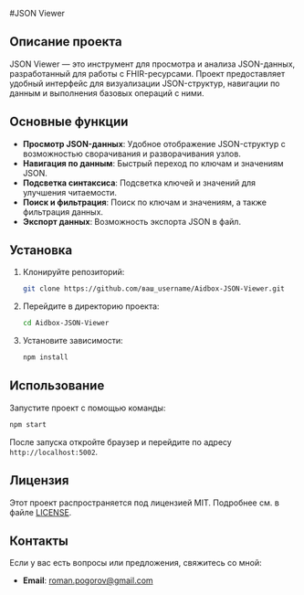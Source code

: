 #JSON Viewer

## Описание проекта

JSON Viewer — это инструмент для просмотра и анализа JSON-данных, разработанный для работы с FHIR-ресурсами. Проект предоставляет удобный интерфейс для визуализации JSON-структур, навигации по данным и выполнения базовых операций с ними.

## Основные функции

- **Просмотр JSON-данных**: Удобное отображение JSON-структур с возможностью сворачивания и разворачивания узлов.
- **Навигация по данным**: Быстрый переход по ключам и значениям JSON.
- **Подсветка синтаксиса**: Подсветка ключей и значений для улучшения читаемости.
- **Поиск и фильтрация**: Поиск по ключам и значениям, а также фильтрация данных.
- **Экспорт данных**: Возможность экспорта JSON в файл.

## Установка

1. Клонируйте репозиторий:
   ```bash
   git clone https://github.com/ваш_username/Aidbox-JSON-Viewer.git
   ```
2. Перейдите в директорию проекта:
   ```bash
   cd Aidbox-JSON-Viewer
   ```
3. Установите зависимости:
   ```bash
   npm install
   ```

## Использование

Запустите проект с помощью команды:

```bash
npm start
```

После запуска откройте браузер и перейдите по адресу `http://localhost:5002`.

## Лицензия

Этот проект распространяется под лицензией MIT. Подробнее см. в файле [LICENSE](LICENSE).

## Контакты

Если у вас есть вопросы или предложения, свяжитесь со мной:

- **Email**: roman.pogorov@gmail.com
